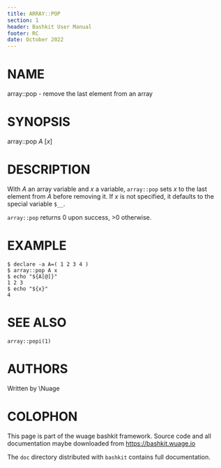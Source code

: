 ```yaml
---
title: ARRAY::POP
section: 1
header: Bashkit User Manual
footer: RC
date: October 2022
---
```

# NAME

array::pop - remove the last element from an array

# SYNOPSIS

array::pop *A* [*x*]

# DESCRIPTION

With *A* an array variable and *x* a variable, `array::pop` sets *x*
to the last element from *A* before removing it. If *x* is not specified,
it defaults to the special variable `$__`.

`array::pop` returns 0 upon success, >0 otherwise.

# EXAMPLE

    $ declare -a A=( 1 2 3 4 )
    $ array::pop A x
    $ echo "${A[@]}"
    1 2 3
    $ echo "${x}"
    4

# SEE ALSO
`array::popi(1)`

# AUTHORS
Written by \\Nuage

# COLOPHON
This page is part of the wuage bashkit framework. Source code and all
documentation maybe downloaded from <https://bashkit.wuage.io>

The `doc` directory distributed with `bashkit` contains full documentation.
